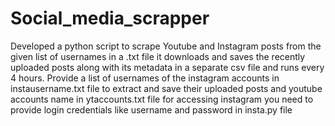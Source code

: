 # Social_media_scrapper
Developed a python script to scrape Youtube and Instagram posts from the given list of usernames in a .txt file it downloads and saves the recently uploaded posts along with its metadata in a separate csv file and runs every 4 hours.
Provide a list of usernames of the instagram accounts in instausername.txt file to extract and save their uploaded posts and youtube accounts name in ytaccounts.txt file 
for accessing instagram you need to provide login credentials like username and password in insta.py file 

